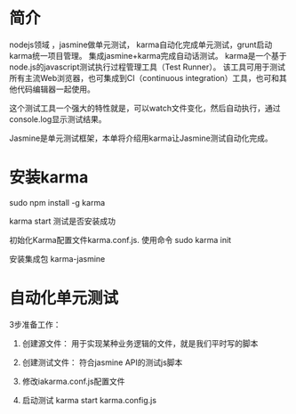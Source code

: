 # 简介
nodejs领域 ，jasmine做单元测试， karma自动化完成单元测试，grunt启动karma统一项目管理。
集成jasmine+karma完成自动话测试。
karma是一个基于node.js的javascript测试执行过程管理工具（Test Runner）。 该工具可用于测试所有主流Web浏览器，也可集成到CI（continuous integration）工具，也可和其他代码编辑器一起使用。

这个测试工具一个强大的特性就是，可以watch文件变化，然后自动执行，通过console.log显示测试结果。

Jasmine是单元测试框架，本单将介绍用karma让Jasmine测试自动化完成。

# 安装karma
sudo npm install -g karma

karma start 测试是否安装成功

初始化Karma配置文件karma.conf.js. 使用命令 sudo karma init

安装集成包 karma-jasmine

# 自动化单元测试
3步准备工作：
1. 创建源文件： 用于实现某种业务逻辑的文件，就是我们平时写的脚本

2. 创建测试文件： 符合jasmine API的测试js脚本

3. 修改iakarma.conf.js配置文件

4. 启动测试  karma start karma.config.js